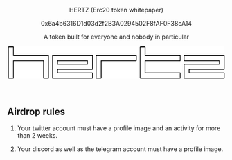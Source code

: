 
<p align="center">HERTZ (Erc20 token whitepaper)</p>
<p align="center">0x6a4b6316D1d03d2f2B3A0294502F8fAF0F38cA14</p>
<p align="center">A token built for everyone and nobody in particular</p>



<p align="center">
  
  <img src="https://raw.githubusercontent.com/olejardamir/Hertz/master/mainWebPage/img/letters.png" width="500" title="Letters">  
</p>

<br>

## Airdrop rules
1. Your twitter account must have a profile image and an activity for more than 2 weeks.

2. Your discord as well as the telegram account must have a profile image.

 

